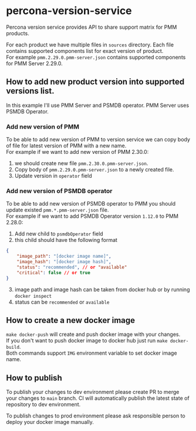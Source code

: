 # percona-version-service

Percona version service provides API to share support matrix for PMM products.

For each product we have multiple files in `sources` directory.
Each file contains supported components list for exact version of product.  
For example `pmm.2.29.0.pmm-server.json` contains supported components for PMM Server 2.29.0.


## How to add new product version into supported versions list.

In this example I'll use PMM Server and PSMDB operator.
PMM Server uses PSMDB Operator.

### Add new version of PMM
To be able to add new version of PMM to version service we can copy body of file for latest version of PMM with a new name.  
For example if we want to add new version of PMM 2.30.0:
1. we should create new file `pmm.2.30.0.pmm-server.json`. 
2. Copy body of `pmm.2.29.0.pmm-server.json` to a newly created file.
3. Update version in `operator` field

### Add new version of PSMDB operator
To be able to add new version of PSMDB operator to PMM you should update existed `pmm.*.pmm-server.json` file.  
For example if we want to add PSMDB Operator version `1.12.0` to PMM 2.28.0:
1. Add new child to `psmdbOperator` field
2. this child should have the following format
```json lines
{
    "image_path": "[docker image name]",
    "image_hash": "[docker image hash]",
    "status": "recommended", // or "available"
    "critical": false // or true
}
```
3. image path and image hash can be taken from docker hub or by running `docker inspect`
4. status can be `recommended` or `available`

## How to create a new docker image
`make docker-push` will create and push docker image with your changes.  
If you don't want to push docker image to docker hub just run `make docker-build`.  
Both commands support `IMG` environment variable to set docker image name.

## How to publish
To publish your changes to dev environment please create PR to merge your changes to `main` branch.
CI will automatically publish the latest state of repository to dev environment.

To publish changes to prod environment please ask responsible person to deploy your docker image manually.

